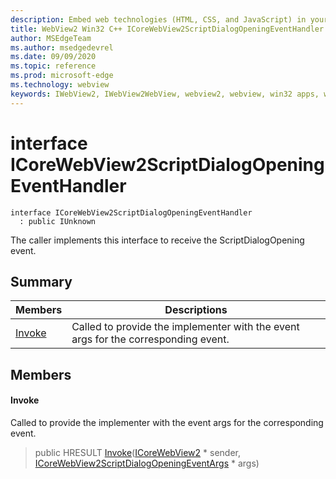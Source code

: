 ```yaml
---
description: Embed web technologies (HTML, CSS, and JavaScript) in your native applications with the Microsoft Edge WebView2 control
title: WebView2 Win32 C++ ICoreWebView2ScriptDialogOpeningEventHandler
author: MSEdgeTeam
ms.author: msedgedevrel
ms.date: 09/09/2020
ms.topic: reference
ms.prod: microsoft-edge
ms.technology: webview
keywords: IWebView2, IWebView2WebView, webview2, webview, win32 apps, win32, edge, ICoreWebView2, ICoreWebView2Controller, browser control, edge html, ICoreWebView2ScriptDialogOpeningEventHandler
---
```


# interface ICoreWebView2ScriptDialogOpeningEventHandler 

```
interface ICoreWebView2ScriptDialogOpeningEventHandler
  : public IUnknown
```

The caller implements this interface to receive the ScriptDialogOpening event.

## Summary

 Members                        | Descriptions
--------------------------------|---------------------------------------------
[Invoke](#invoke) | Called to provide the implementer with the event args for the corresponding event.

## Members

#### Invoke 

Called to provide the implementer with the event args for the corresponding event.

> public HRESULT [Invoke](#invoke)([ICoreWebView2](icorewebview2.md) * sender, [ICoreWebView2ScriptDialogOpeningEventArgs](icorewebview2scriptdialogopeningeventargs.md) * args)

